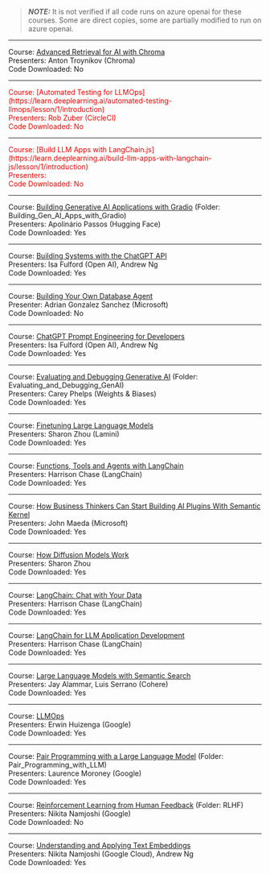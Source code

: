 > **_NOTE:_** It is not verified if all code runs on azure openai for these courses. Some are direct copies, some are partially modified to run on azure openai. 

---
Course: [Advanced Retrieval for AI with Chroma](https://learn.deeplearning.ai/advanced-retrieval-for-ai/lesson/1/introduction) <br>
Presenters: Anton Troynikov (Chroma)<br>
Code Downloaded: No

---
<span style="color:red">
Course: [Automated Testing for LLMOps](https://learn.deeplearning.ai/automated-testing-llmops/lesson/1/introduction)<br>
Presenters: Rob Zuber (CircleCI)<br>
Code Downloaded: No
</span>

---
<span style="color:red">
Course: [Build LLM Apps with LangChain.js](https://learn.deeplearning.ai/build-llm-apps-with-langchain-js/lesson/1/introduction)<br>
Presenters:<br>
Code Downloaded: No
</span>

---
Course: [Building Generative AI Applications with Gradio](https://learn.deeplearning.ai/huggingface-gradio/lesson/1/introduction)
(Folder: Building_Gen_AI_Apps_with_Gradio)<br>
Presenters: Apolinário Passos (Hugging Face)<br>
Code Downloaded: Yes

---
Course: [Building Systems with the ChatGPT API](https://learn.deeplearning.ai/chatgpt-building-system/lesson/1/introduction)<br>
Presenters: Isa Fulford (Open AI), Andrew Ng<br>
Code Downloaded: Yes

---
Course: [Building Your Own Database Agent](https://learn.deeplearning.ai/courses/building-your-own-database-agent/lesson/1/introduction)<br>
Presenter: Adrian Gonzalez Sanchez (Microsoft)<br>
Code Downloaded: No

---
Course: [ChatGPT Prompt Engineering for Developers](https://learn.deeplearning.ai/chatgpt-prompt-eng/lesson/1/introduction)<br>
Presenters: Isa Fulford (Open AI), Andrew Ng<br>
Code Downloaded: Yes

---
Course: [Evaluating and Debugging Generative AI](https://learn.deeplearning.ai/evaluating-debugging-generative-ai/lesson/1/introduction)
(Folder: Evaluating_and_Debugging_GenAI)<br>
Presenters: Carey Phelps (Weights & Biases)<br>
Code Downloaded: Yes

---
Course: [Finetuning Large Language Models](https://learn.deeplearning.ai/finetuning-large-language-models/lesson/1/introduction)<br>
Presenters: Sharon Zhou (Lamini)<br>
Code Downloaded: Yes

---
Course: [Functions, Tools and Agents with LangChain](https://learn.deeplearning.ai/functions-tools-agents-langchain/lesson/1/introduction)<br>
Presenters: Harrison Chase (LangChain)<br>
Code Downloaded: Yes

---
Course: [How Business Thinkers Can Start Building AI Plugins With Semantic Kernel](https://learn.deeplearning.ai/microsoft-semantic-kernel/lesson/1/introduction)<br>
Presenters: John Maeda (Microsoft)<br>
Code Downloaded: Yes

---
Course: [How Diffusion Models Work](https://learn.deeplearning.ai/diffusion-models/lesson/1/introduction)<br>
Presenters: Sharon Zhou<br>
Code Downloaded: Yes<br>

---
Course: [LangChain: Chat with Your Data](https://learn.deeplearning.ai/langchain-chat-with-your-data/lesson/1/introduction)<br>
Presenters: Harrison Chase (LangChain)<br>
Code Downloaded: Yes

---
Course: [LangChain for LLM Application Development](https://learn.deeplearning.ai/langchain/lesson/1/introduction)<br>
Presenters: Harrison Chase (LangChain)<br>
Code Downloaded: Yes

---
Course: [Large Language Models with Semantic Search](https://learn.deeplearning.ai/large-language-models-semantic-search/lesson/1/introduction)<br>
Presenters: Jay Alammar, Luis Serrano (Cohere)<br>
Code Downloaded: Yes

---
Course: [LLMOps](https://learn.deeplearning.ai/llmops/lesson/1/introduction)<br>
Presenters: Erwin Huizenga (Google)<br>
Code Downloaded: Yes

---
Course: [Pair Programming with a Large Language Model](https://learn.deeplearning.ai/pair-programming-llm/lesson/1/introduction)
(Folder: Pair_Programming_with_LLM)<br>
Presenters: Laurence Moroney (Google)<br>
Code Downloaded: Yes

---
Course: [Reinforcement Learning from Human Feedback](https://learn.deeplearning.ai/reinforcement-learning-from-human-feedback/lesson/1/introduction)
(Folder: RLHF)<br>
Presenters: Nikita Namjoshi (Google)<br>
Code Downloaded: No

---
Course: [Understanding and Applying Text Embeddings](https://learn.deeplearning.ai/google-cloud-vertex-ai/lesson/1/introduction)<br>
Presenters: Nikita Namjoshi (Google Cloud), Andrew Ng<br>
Code Downloaded: Yes<br>

